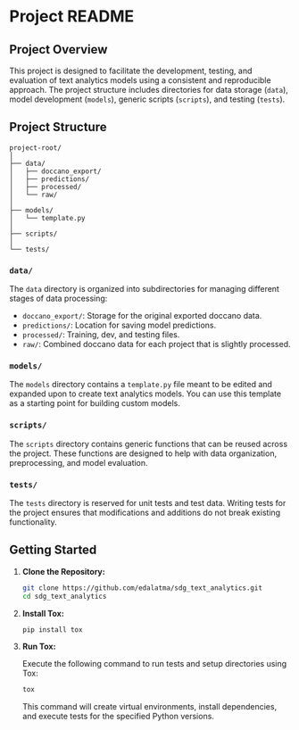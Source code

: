 # Project README

## Project Overview

This project is designed to facilitate the development, testing, and evaluation of text analytics models using a consistent and reproducible approach. The project structure includes directories for data storage (`data`), model development (`models`), generic scripts (`scripts`), and testing (`tests`).

## Project Structure

```
project-root/
│
├── data/
│   ├── doccano_export/
│   ├── predictions/
│   ├── processed/
│   └── raw/
│
├── models/
│   └── template.py
│
├── scripts/
│
└── tests/
```

### `data/`

The `data` directory is organized into subdirectories for managing different stages of data processing:

- `doccano_export/`: Storage for the original exported doccano data.
- `predictions/`: Location for saving model predictions.
- `processed/`: Training, dev, and testing files.
- `raw/`: Combined doccano data for each project that is slightly processed.

### `models/`

The `models` directory contains a `template.py` file meant to be edited and expanded upon to create text analytics models. You can use this template as a starting point for building custom models.

### `scripts/`

The `scripts` directory contains generic functions that can be reused across the project. These functions are designed to help with data organization, preprocessing, and model evaluation.

### `tests/`

The `tests` directory is reserved for unit tests and test data. Writing tests for the project ensures that modifications and additions do not break existing functionality.

## Getting Started

1. **Clone the Repository:**
   ```bash
   git clone https://github.com/edalatma/sdg_text_analytics.git
   cd sdg_text_analytics
   ```

2. **Install Tox:**
   ```bash
   pip install tox
   ```

3. **Run Tox:**
   
   Execute the following command to run tests and setup directories using Tox:
   ```bash
   tox
   ```

   This command will create virtual environments, install dependencies, and execute tests for the specified Python versions.

